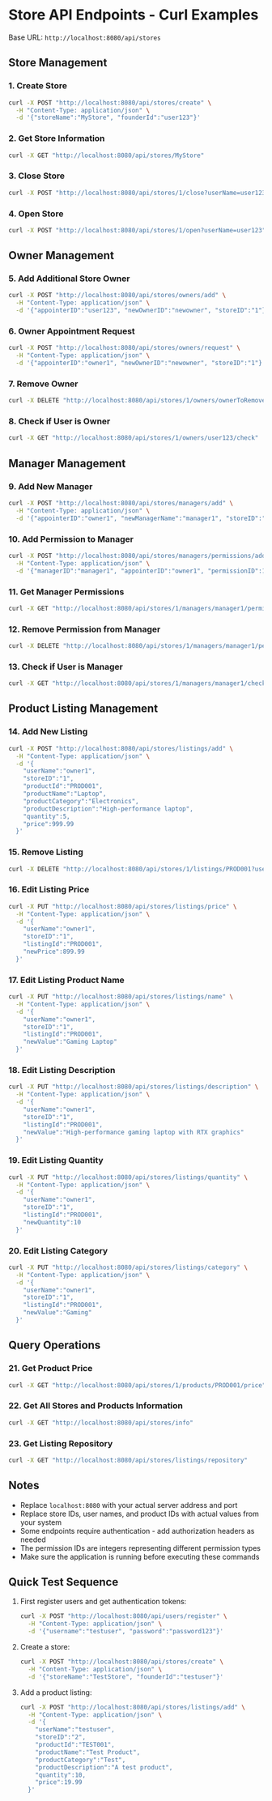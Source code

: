 # Store API Endpoints - Curl Examples

Base URL: `http://localhost:8080/api/stores`

## Store Management

### 1. Create Store
```bash
curl -X POST "http://localhost:8080/api/stores/create" \
  -H "Content-Type: application/json" \
  -d '{"storeName":"MyStore", "founderId":"user123"}'
```

### 2. Get Store Information
```bash
curl -X GET "http://localhost:8080/api/stores/MyStore"
```

### 3. Close Store
```bash
curl -X POST "http://localhost:8080/api/stores/1/close?userName=user123"
```

### 4. Open Store
```bash
curl -X POST "http://localhost:8080/api/stores/1/open?userName=user123"
```

## Owner Management

### 5. Add Additional Store Owner
```bash
curl -X POST "http://localhost:8080/api/stores/owners/add" \
  -H "Content-Type: application/json" \
  -d '{"appointerID":"user123", "newOwnerID":"newowner", "storeID":"1"}'
```

### 6. Owner Appointment Request
```bash
curl -X POST "http://localhost:8080/api/stores/owners/request" \
  -H "Content-Type: application/json" \
  -d '{"appointerID":"owner1", "newOwnerID":"newowner", "storeID":"1"}'
```

### 7. Remove Owner
```bash
curl -X DELETE "http://localhost:8080/api/stores/1/owners/ownerToRemove?requesterId=user123"
```

### 8. Check if User is Owner
```bash
curl -X GET "http://localhost:8080/api/stores/1/owners/user123/check"
```

## Manager Management

### 9. Add New Manager
```bash
curl -X POST "http://localhost:8080/api/stores/managers/add" \
  -H "Content-Type: application/json" \
  -d '{"appointerID":"owner1", "newManagerName":"manager1", "storeID":"1"}'
```

### 10. Add Permission to Manager
```bash
curl -X POST "http://localhost:8080/api/stores/managers/permissions/add" \
  -H "Content-Type: application/json" \
  -d '{"managerID":"manager1", "appointerID":"owner1", "permissionID":1, "storeID":"1"}'
```

### 11. Get Manager Permissions
```bash
curl -X GET "http://localhost:8080/api/stores/1/managers/manager1/permissions?whoIsAsking=owner1"
```

### 12. Remove Permission from Manager
```bash
curl -X DELETE "http://localhost:8080/api/stores/1/managers/manager1/permissions/1?appointerID=owner1"
```

### 13. Check if User is Manager
```bash
curl -X GET "http://localhost:8080/api/stores/1/managers/manager1/check"
```

## Product Listing Management

### 14. Add New Listing
```bash
curl -X POST "http://localhost:8080/api/stores/listings/add" \
  -H "Content-Type: application/json" \
  -d '{
    "userName":"owner1",
    "storeID":"1",
    "productId":"PROD001",
    "productName":"Laptop",
    "productCategory":"Electronics",
    "productDescription":"High-performance laptop",
    "quantity":5,
    "price":999.99
  }'
```

### 15. Remove Listing
```bash
curl -X DELETE "http://localhost:8080/api/stores/1/listings/PROD001?userName=owner1"
```

### 16. Edit Listing Price
```bash
curl -X PUT "http://localhost:8080/api/stores/listings/price" \
  -H "Content-Type: application/json" \
  -d '{
    "userName":"owner1",
    "storeID":"1",
    "listingId":"PROD001",
    "newPrice":899.99
  }'
```

### 17. Edit Listing Product Name
```bash
curl -X PUT "http://localhost:8080/api/stores/listings/name" \
  -H "Content-Type: application/json" \
  -d '{
    "userName":"owner1",
    "storeID":"1",
    "listingId":"PROD001",
    "newValue":"Gaming Laptop"
  }'
```

### 18. Edit Listing Description
```bash
curl -X PUT "http://localhost:8080/api/stores/listings/description" \
  -H "Content-Type: application/json" \
  -d '{
    "userName":"owner1",
    "storeID":"1",
    "listingId":"PROD001",
    "newValue":"High-performance gaming laptop with RTX graphics"
  }'
```

### 19. Edit Listing Quantity
```bash
curl -X PUT "http://localhost:8080/api/stores/listings/quantity" \
  -H "Content-Type: application/json" \
  -d '{
    "userName":"owner1",
    "storeID":"1",
    "listingId":"PROD001",
    "newQuantity":10
  }'
```

### 20. Edit Listing Category
```bash
curl -X PUT "http://localhost:8080/api/stores/listings/category" \
  -H "Content-Type: application/json" \
  -d '{
    "userName":"owner1",
    "storeID":"1",
    "listingId":"PROD001",
    "newValue":"Gaming"
  }'
```

## Query Operations

### 21. Get Product Price
```bash
curl -X GET "http://localhost:8080/api/stores/1/products/PROD001/price"
```

### 22. Get All Stores and Products Information
```bash
curl -X GET "http://localhost:8080/api/stores/info"
```

### 23. Get Listing Repository
```bash
curl -X GET "http://localhost:8080/api/stores/listings/repository"
```

## Notes

- Replace `localhost:8080` with your actual server address and port
- Replace store IDs, user names, and product IDs with actual values from your system
- Some endpoints require authentication - add authorization headers as needed
- The permission IDs are integers representing different permission types
- Make sure the application is running before executing these commands

## Quick Test Sequence

1. First register users and get authentication tokens:
   ```bash
   curl -X POST "http://localhost:8080/api/users/register" \
     -H "Content-Type: application/json" \
     -d '{"username":"testuser", "password":"password123"}'
   ```

2. Create a store:
   ```bash
   curl -X POST "http://localhost:8080/api/stores/create" \
     -H "Content-Type: application/json" \
     -d '{"storeName":"TestStore", "founderId":"testuser"}'
   ```

3. Add a product listing:
   ```bash
   curl -X POST "http://localhost:8080/api/stores/listings/add" \
     -H "Content-Type: application/json" \
     -d '{
       "userName":"testuser",
       "storeID":"2",
       "productId":"TEST001",
       "productName":"Test Product",
       "productCategory":"Test",
       "productDescription":"A test product",
       "quantity":10,
       "price":19.99
     }'
   ``` 